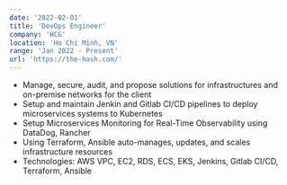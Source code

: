 ```yaml
---
date: '2022-02-01'
title: 'DevOps Engineer'
company: 'HCG'
location: 'Ho Chi Minh, VN'
range: 'Jan 2022 - Present'
url: 'https://the-hash.com/'
---
```


- Manage, secure, audit, and propose solutions for infrastructures and on-premise networks for the client
- Setup and maintain Jenkin and Gitlab CI/CD pipelines to deploy microservices systems to Kubernetes
- Setup Microservices Monitoring for Real-Time Observability using DataDog, Rancher
- Using Terraform, Ansible auto-manages, updates, and scales infrastructure resources
- Technologies: AWS VPC, EC2, RDS, ECS, EKS, Jenkins, Gitlab CI/CD, Terraform, Ansible
